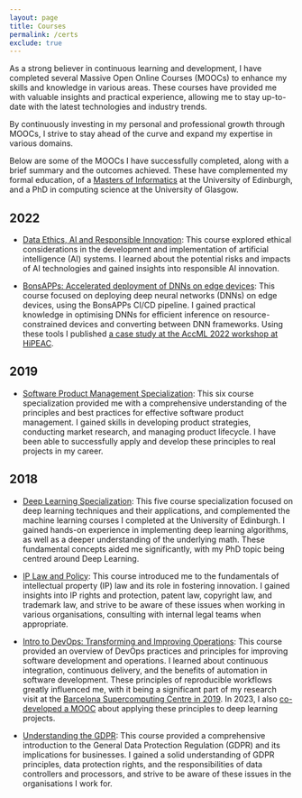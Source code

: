 ```yaml
---
layout: page
title: Courses
permalink: /certs
exclude: true
---
```


As a strong believer in continuous learning and development, I have completed several Massive Open Online Courses (MOOCs) to enhance my skills and knowledge in various areas.
These courses have provided me with valuable insights and practical experience, allowing me to stay up-to-date with the latest technologies and industry trends.

By continuously investing in my personal and professional growth through MOOCs, I strive to stay ahead of the curve and expand my expertise in various domains.

Below are some of the MOOCs I have successfully completed, along with a brief summary and the outcomes achieved.
These have complemented my formal education, of a [Masters of Informatics](https://www.ed.ac.uk/studying/undergraduate/degrees/index.php?action=programme&code=G500) at the University of Edinburgh, and a PhD in computing science at the University of Glasgow.

## 2022

- [Data Ethics, AI and Responsible Innovation](https://courses.edx.org/certificates/633b93b7c55e4eca947ddf9c27335b94): This course explored ethical considerations in the development and implementation of artificial intelligence (AI) systems.
I learned about the potential risks and impacts of AI technologies and gained insights into responsible AI innovation.

- [BonsAPPs: Accelerated deployment of DNNs on edge devices](https://learn.bonsapps.eu/certificates/ccd84c9994a64ecab06ce3cc7f43f78a): This course focused on deploying deep neural networks (DNNs) on edge devices, using the BonsAPPs CI/CD pipeline.
I gained practical knowledge in optimising DNNs for efficient inference on resource-constrained devices and converting between DNN frameworks.
Using these tools I published [a case study at the AccML 2022 workshop at HiPEAC](https://gibsonic.org/blog/2022/06/19/accml_workflows.html).


## 2019

- [Software Product Management Specialization](https://www.coursera.org/account/accomplishments/specialization/LP4GPCSMMGWY): This six course specialization provided me with a comprehensive understanding of the principles and best practices for effective software product management.
I gained skills in developing product strategies, conducting market research, and managing product lifecycle.
I have been able to successfully apply and develop these principles to real projects in my career.


## 2018

- [Deep Learning Specialization](https://www.coursera.org/account/accomplishments/specialization/VPWEZ472AE5G): This five course specialization focused on deep learning techniques and their applications, and complemented the machine learning courses I completed at the University of Edinburgh.
I gained hands-on experience in implementing deep learning algorithms, as well as a deeper understanding of the underlying math.
These fundamental concepts aided me significantly, with my PhD topic being centred around Deep Learning.

- [IP Law and Policy](https://courses.edx.org/certificates/c3f9e003c7934656a24547ba2acb3717):
This course introduced me to the fundamentals of intellectual property (IP) law and its role in fostering innovation.
I gained insights into IP rights and protection, patent law, copyright law, and trademark law, and strive to be aware of these issues when working in various organisations, consulting with internal legal teams when appropriate.

- [Intro to DevOps: Transforming and Improving Operations](https://courses.edx.org/certificates/508b4543c3ba44baacb5fe955ee93834):
This course provided an overview of DevOps practices and principles for improving software development and operations. I learned about continuous integration, continuous delivery, and the benefits of automation in software development.
These principles of reproducible workflows greatly influenced me, with it being a significant part of my research visit at the [Barcelona Supercomputing Centre in 2019](https://gibsonic.org/hpc/2019/08/07/containerisation_for_hpc.html).
In 2023, I also [co-developed a MOOC](https://gibsonic.org/blog/2023/02/08/bonsapps_mooc.html) about applying these principles to deep learning projects.

- [Understanding the GDPR](https://www.futurelearn.com/certificates/hobiap6): This course provided a comprehensive introduction to the General Data Protection Regulation (GDPR) and its implications for businesses.
I gained a solid understanding of GDPR principles, data protection rights, and the responsibilities of data controllers and processors, and strive to be aware of these issues in the organisations I work for.
